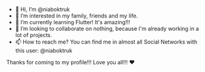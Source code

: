 - 👋 Hi, I’m @niaboktruk
- 👀 I’m interested in my family, friends and my life.
- 🌱 I’m currently learning Flutter! It's amazing!!!
- 💞️ I’m looking to collaborate on nothing, because I'm already working in a lot of projects.
- 📫 How to reach me? You can find me in almost all Social Networks with this user: @niaboktruk

Thanks for coming to my profile!!! Love you all!!! ❤️

<!---
niaboktruk/niaboktruk is a ✨ special ✨ repository because its `README.md` (this file) appears on your GitHub profile.
You can click the Preview link to take a look at your changes.
--->
